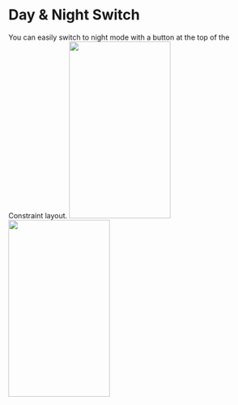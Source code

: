 # Day & Night Switch
You can easily switch to night mode with a button at the top of the Constraint layout.
<img src="https://user-images.githubusercontent.com/128792103/235757344-22989cb9-ed0c-460c-8c53-d431bb0b7e83.png" width="200" height="350">   <img src="https://user-images.githubusercontent.com/128792103/235757497-fe1ec61a-f6a0-45cd-bf6f-bc2c4bf39c32.png" width="200" height="350">  
